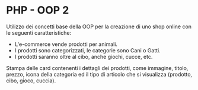 # PHP - OOP 2
Utilizzo dei concetti base della OOP per la creazione di uno shop online con le seguenti caratteristiche:

- L'e-commerce vende prodotti per animali.
- I prodotti sono categorizzati, le categorie sono Cani o Gatti.
- I prodotti saranno oltre al cibo, anche giochi, cucce, etc.

Stampa delle card contenenti i dettagli dei prodotti, come immagine, titolo, prezzo, icona della categoria ed il tipo di articolo che si visualizza (prodotto, cibo, gioco, cuccia).